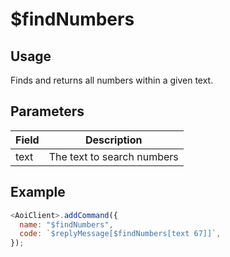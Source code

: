 # $findNumbers

## Usage

Finds and returns all numbers within a given text.

## Parameters

| Field | Description                |
| ----- | -------------------------- |
| text  | The text to search numbers |

## Example

```javascript
<AoiClient>.addCommand({
  name: "$findNumbers",
  code: `$replyMessage[$findNumbers[text 67]]`,
});
```